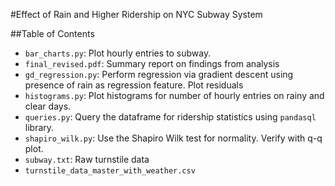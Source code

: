 #Effect of Rain and Higher Ridership on NYC Subway System

##Table of Contents

  * `bar_charts.py`: Plot hourly entries to subway.
  * `final_revised.pdf`: Summary report on findings from analysis
  * `gd_regression.py`: Perform regression via gradient descent using presence of rain as regression feature. Plot residuals
  * `histograms.py`: Plot histograms for number of hourly entries on rainy and clear days.
  * `queries.py`: Query the dataframe for ridership statistics using `pandasql` library.
  * `shapiro_wilk.py`: Use the Shapiro Wilk test for normality. Verify with q-q plot.
  * `subway.txt`: Raw turnstile data
  * `turnstile_data_master_with_weather.csv`
